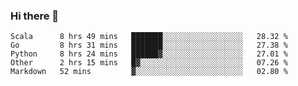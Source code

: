 ### Hi there 👋

<!--
**yeya24/yeya24** is a ✨ _special_ ✨ repository because its `README.md` (this file) appears on your GitHub profile.

Here are some ideas to get you started:

- 🔭 I’m currently working on ...
- 🌱 I’m currently learning ...
- 👯 I’m looking to collaborate on ...
- 🤔 I’m looking for help with ...
- 💬 Ask me about ...
- 📫 How to reach me: ...
- 😄 Pronouns: ...
- ⚡ Fun fact: ...
-->

<!--START_SECTION:waka-->
```text
Scala      8 hrs 49 mins   ███████░░░░░░░░░░░░░░░░░░   28.32 % 
Go         8 hrs 31 mins   ███████░░░░░░░░░░░░░░░░░░   27.38 % 
Python     8 hrs 24 mins   ██████▓░░░░░░░░░░░░░░░░░░   27.01 % 
Other      2 hrs 15 mins   █▓░░░░░░░░░░░░░░░░░░░░░░░   07.26 % 
Markdown   52 mins         ▓░░░░░░░░░░░░░░░░░░░░░░░░   02.80 % 
```
<!--END_SECTION:waka-->
